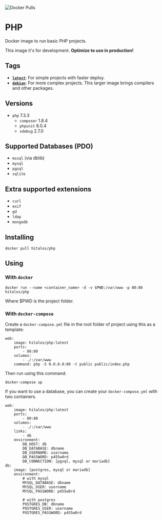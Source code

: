 ![Docker Pulls](https://img.shields.io/docker/pulls/hitalos/php.svg)

# PHP
Docker image to run basic PHP projects.

This image it's for development. **Optimize to use in production!**

## Tags
* [**`latest`**](https://github.com/hitalos/php/blob/master/Dockerfile): For simple projects with faster deploy.
* [**`debian`**](https://github.com/hitalos/php/blob/debian/Dockerfile): For more complex projects. This larger image brings compilers and other packages.

## Versions
* `php` 7.3.3
  * `composer` 1.8.4
  * `phpunit` 8.0.4
  * `xdebug` 2.7.0

## Supported Databases (**PDO**)
* `mssql` (via dblib)
* `mysql`
* `pgsql`
* `sqlite`

## Extra supported extensions
* `curl`
* `exif`
* `gd`
* `ldap`
* `mongodb`

## Installing
    docker pull hitalos/php

## Using

### With `docker`
    docker run --name <container_name> -d -v $PWD:/var/www -p 80:80 hitalos/php
Where $PWD is the project folder.

### With `docker-compose`

Create a `docker-compose.yml` file in the root folder of project using this as a template:
```
web:
    image: hitalos/php:latest
    ports:
        - 80:80
    volumes:
        - ./:/var/www
    command: php -S 0.0.0.0:80 -t public public/index.php
```

Then run using this command:

    docker-compose up


If you want to use a database, you can create your `docker-compose.yml` with two containers.
```
web:
    image: hitalos/php:latest
    ports:
        - 80:80
    volumes:
        - ./:/var/www
    links:
        - db
    environment:
        DB_HOST: db
        DB_DATABASE: dbname
        DB_USERNAME: username
        DB_PASSWORD: p455w0rd
        DB_CONNECTION: [pgsql, mysql or mariadb]
db:
    image: [postgres, mysql or mariadb]
    environment:
        # with mysql
        MYSQL_DATABASE: dbname
        MYSQL_USER: username
        MYSQL_PASSWORD: p455w0rd

        # with postgres
        POSTGRES_DB: dbname
        POSTGRES_USER: username
        POSTGRES_PASSWORD: p455w0rd
```
